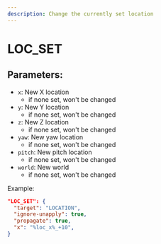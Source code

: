```yaml
---
description: Change the currently set location
---
```


# LOC\_SET

## **Parameters**:

* `x`: New X  location
  * if none set, won't be changed
* `y`: New Y location
  * if none set, won't be changed
* `z`: New Z location
  * if none set, won't be changed
* `yaw`: New yaw location
  * if none set, won't be changed
* `pitch`: New pitch location
  * if none set, won't be changed
* `world`: New world
  * if none set, won't be changed

Example:

```json
"LOC_SET": {
  "target": "LOCATION",
  "ignore-unapply": true,
  "propagate": true,
  "x": "%loc_x%_+10",
}
```
